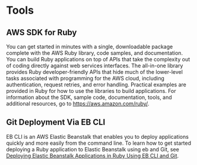 # Tools<a name="create_deploy_Ruby.tools"></a>

## AWS SDK for Ruby<a name="create_deploy_Ruby.tools.sdk"></a>

You can get started in minutes with a single, downloadable package complete with the AWS Ruby library, code samples, and documentation\. You can build Ruby applications on top of APIs that take the complexity out of coding directly against web services interfaces\. The all\-in\-one library provides Ruby developer\-friendly APIs that hide much of the lower\-level tasks associated with programming for the AWS cloud, including authentication, request retries, and error handling\. Practical examples are provided in Ruby for how to use the libraries to build applications\. For information about the SDK, sample code, documentation, tools, and additional resources, go to [https://aws\.amazon\.com/ruby/](https://aws.amazon.com/ruby/)\. 

## Git Deployment Via EB CLI<a name="create_deploy_Ruby.tools.eb"></a>

EB CLI is an AWS Elastic Beanstalk that enables you to deploy applications quickly and more easily from the command line\. To learn how to get started deploying a Ruby application to Elastic Beanstalk using eb and Git, see [Deploying Elastic Beanstalk Applications in Ruby Using EB CLI and Git](create_deploy_Ruby.md)\.